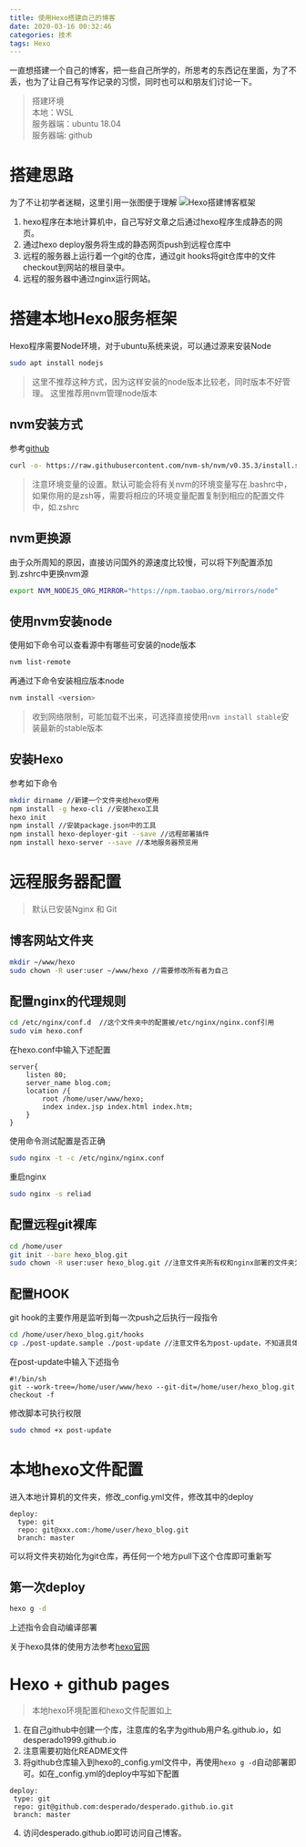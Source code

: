 ```yaml
---
title: 使用Hexo搭建自己的博客
date: 2020-03-16 00:32:46
categories: 技术
tags: Hexo
---
```

一直想搭建一个自己的博客，把一些自己所学的，所思考的东西记在里面，为了不丢，也为了让自己有写作记录的习惯，同时也可以和朋友们讨论一下。

>搭建环境 \
>本地：WSL \
>服务器端：ubuntu 18.04 \
>服务器端: github 

# 搭建思路
为了不让初学者迷糊，这里引用一张图便于理解
![Hexo搭建博客框架](/images/hexo_blog/hexo_process.jpg)

1. hexo程序在本地计算机中，自己写好文章之后通过hexo程序生成静态的网页。
2. 通过hexo deploy服务将生成的静态网页push到远程仓库中 
3. 远程的服务器上运行着一个git的仓库，通过git hooks将git仓库中的文件checkout到网站的根目录中。
4. 远程的服务器中通过nginx运行网站。

# 搭建本地Hexo服务框架
Hexo程序需要Node环境，对于ubuntu系统来说，可以通过源来安装Node
```bash
sudo apt install nodejs
```
>这里不推荐这种方式，因为这样安装的node版本比较老，同时版本不好管理。
这里推荐用nvm管理node版本
## nvm安装方式
参考[github](https://github.com/nvm-sh/nvm#install--update-script)
```bash
curl -o- https://raw.githubusercontent.com/nvm-sh/nvm/v0.35.3/install.sh | bash
```
>注意环境变量的设置。默认可能会将有关nvm的环境变量写在.bashrc中，如果你用的是zsh等，需要将相应的环境变量配置复制到相应的配置文件中，如.zshrc
## nvm更换源
由于众所周知的原因，直接访问国外的源速度比较慢，可以将下列配置添加到.zshrc中更换nvm源
```bash
export NVM_NODEJS_ORG_MIRROR="https://npm.taobao.org/mirrors/node"
```
## 使用nvm安装node
使用如下命令可以查看源中有哪些可安装的node版本
```bash
nvm list-remote
```
再通过下命令安装相应版本node
```bash
nvm install <version>
```
> 收到网络限制，可能加载不出来，可选择直接使用```nvm install stable```安装最新的stable版本
## 安装Hexo
参考如下命令
```bash
mkdir dirname //新建一个文件夹给hexo使用
npm install -g hexo-cli //安装hexo工具
hexo init
npm install //安装package.json中的工具
npm install hexo-deployer-git --save //远程部署插件
npm install hexo-server --save //本地服务器预览用
```

# 远程服务器配置
> 默认已安装Nginx 和 Git
## 博客网站文件夹
```bash
mkdir ~/www/hexo
sudo chown -R user:user ~/www/hexo //需要修改所有者为自己 
```
## 配置nginx的代理规则
```bash
cd /etc/nginx/conf.d  //这个文件夹中的配置被/etc/nginx/nginx.conf引用
sudo vim hexo.conf
```
在hexo.conf中输入下述配置
```
server{
    listen 80;
    server_name blog.com;
    location /{
        root /home/user/www/hexo;
        index index.jsp index.html index.htm;
    }
}
```
使用命令测试配置是否正确
```bash
sudo nginx -t -c /etc/nginx/nginx.conf
```
重启nginx
```bash 
sudo nginx -s reliad
```
## 配置远程git裸库
```bash
cd /home/user
git init --bare hexo_blog.git
sudo chown -R user:user hexo_blog.git //注意文件夹所有权和nginx部署的文件夹为同一个
```
## 配置HOOK
git hook的主要作用是监听到每一次push之后执行一段指令
```bash
cd /home/user/hexo_blog.git/hooks
cp ./post-update.sample ./post-update //注意文件名为post-update，不知道具体原因，猜测是根据文件夹名称决定在什么动作之后执行脚本
```
在post-update中输入下述指令
```
#!/bin/sh
git --work-tree=/home/user/www/hexo --git-dit=/home/user/hexo_blog.git checkout -f
```
修改脚本可执行权限
```bash
sudo chmod +x post-update
```
# 本地hexo文件配置
进入本地计算机的文件夹，修改_config.yml文件，修改其中的deploy
```
deploy:
  type: git
  repo: git@xxx.com:/home/user/hexo_blog.git
  branch: master
```
可以将文件夹初始化为git仓库，再任何一个地方pull下这个仓库即可重新写
## 第一次deploy
```bash 
hexo g -d
```
上述指令会自动编译部署

关于hexo具体的使用方法参考[hexo官网](https://hexo.io/docs/)

# Hexo + github pages
> 本地hexo环境配置和hexo文件配置如上


1. 在自己github中创建一个库，注意库的名字为github用户名.github.io，如desperado1999.github.io
2. 注意需要初始化README文件
3. 将github仓库输入到hexo的_config.yml文件中，再使用```hexo g -d```自动部署即可。如在_config.yml的deploy中写如下配置
```
deploy:
 type: git
 repo: git@github.com:desperado/desperado.github.io.git
 branch: master
```
4. 访问desperado.github.io即可访问自己博客。


